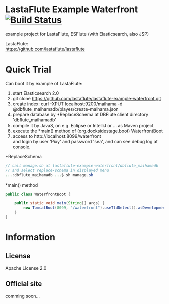 LastaFlute Example Waterfront [![Build Status](https://travis-ci.org/lastaflute/lastaflute-example-waterfront.svg?branch=master)](https://travis-ci.org/lastaflute/lastaflute-example-waterfront)
=======================
example project for LastaFlute, ESFlute (with Elasticsearch, also JSP)

LastaFlute:  
https://github.com/lastaflute/lastaflute

# Quick Trial
Can boot it by example of LastaFlute:

1. start Elasticsearch 2.0
2. git clone https://github.com/lastaflute/lastaflute-example-waterfront.git
3. create index: curl -XPUT localhost:9200/maihama -d @dbflute_maihamadb/playes/create-maihama.json
4. prepare database by *ReplaceSchema at DBFlute client directory 'dbflute_maihamadb'  
5. compile it by Java8, on e.g. Eclipse or IntelliJ or ... as Maven project
6. execute the *main() method of (org.docksidestage.boot) WaterfrontBoot
7. access to http://localhost:8099/waterfront  
and login by user 'Pixy' and password 'sea', and can see debug log at console.

*ReplaceSchema
```java
// call manage.sh at lastaflute-example-waterfront/dbflute_maihamadb
// and select replace-schema in displayed menu
...:dbflute_maihamadb ...$ sh manage.sh
```

*main() method
```java
public class WaterfrontBoot {

    public static void main(String[] args) {
        new TomcatBoot(8099, "/waterfront").useTldDetect().asDevelopment(isNoneEnv()).bootAwait();
    }
}
```

# Information
## License
Apache License 2.0

## Official site
comming soon...
